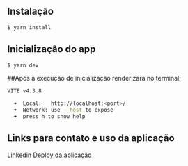 ## Instalação

```bash
$ yarn install
```

## Inicialização do app

```bash
$ yarn dev
```

##Após a execução de inicialização renderizara no terminal:

```bash
VITE v4.3.8

  ➜  Local:   http://localhost:<port>/
  ➜  Network: use --host to expose
  ➜  press h to show help

```

## Links para contato e uso da aplicação
[Linkedin](https://www.linkedin.com/in/andrew-da-silva-569101246/)
[Deploy da aplicação](https://client-app-neon.vercel.app/)

